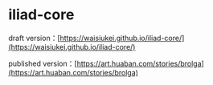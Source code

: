 # iliad-core

draft version：[https://waisiukei.github.io/iliad-core/](https://waisiukei.github.io/iliad-core/)

published version：[https://art.huaban.com/stories/brolga](https://art.huaban.com/stories/brolga)
